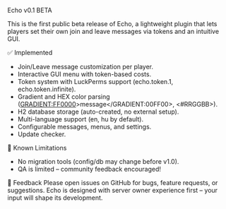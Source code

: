 Echo v0.1 BETA

This is the first public beta release of Echo, a lightweight plugin that lets players set their own join and leave messages via tokens and an intuitive GUI.

✅ Implemented
 - Join/Leave message customization per player.
 - Interactive GUI menu with token-based costs.
 - Token system with LuckPerms support (echo.token.1, echo.token.infinite).
 - Gradient and HEX color parsing (<GRADIENT:FF0000>>message</GRADIENT:00FF00>, <#RRGGBB>).
 - H2 database storage (auto-created, no external setup).
 - Multi-language support (en, hu by default).
 - Configurable messages, menus, and settings.
 - Update checker.

🔎 Known Limitations
 - No migration tools (config/db may change before v1.0).
 - QA is limited – community feedback encouraged!

📢 Feedback
Please open issues on GitHub for bugs, feature requests, or suggestions.
Echo is designed with server owner experience first – your input will shape its development.
